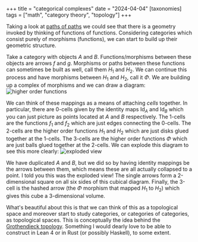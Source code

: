 +++
title = "categorical complexes"
date = "2024-04-04"
[taxonomies]
tags = ["math", "category theory", "topology"]
+++

Taking a look at [paths of paths](/braindump/#paths-of-paths) we could see that there is a geometry invoked by thinking of functions of functions.
Considering categories which consist purely of morphisms (functions), we can start to build up their geometric structure.

Take a category with objects $A$ and $B$.
Functions/morphisms between these objects are arrows $f$ and $g$. 
Morphisms or paths between these functions can sometimes be built as well, call them $H_1$ and $H_2$.
We can continue this process and have morphisms between $H_1$ and $H_2$, call it $\Phi$.
We are building up a complex of morphisms and we can draw a diagram:
![higher order functions](/images/blurbs/categorical_complexes/higher_order_functions.svg)

We can think of these mappings as a means of attaching *cells* together.
In particular, there are $0$-cells given by the identity maps $\operatorname{Id}_A$ and $\operatorname{Id}_B$ which you can just picture as points located at $A$ and $B$ respectively.
The $1$-cells are the functions $f_1$ and $f_2$ which are just edges connecting the $0$-cells.
The $2$-cells are the higher order functions $H_1$ and $H_2$ which are just disks glued together at the $1$-cells.
The $3$-cells are the higher order functions $\Phi$ which are just balls glued together at the $2$-cells.
We can explode this diagram to see this more clearly:
![exploded view](/images/blurbs/categorical_complexes/exploded_view.svg)

We have duplicated $A$ and $B$, but we did so by having identity mappings be the arrows between them, which means these are all actually collapsed to a point. 
I told you this was the exploded view!
The single arrows form a 2-dimensional square on all six sides of this cubical diagram. 
Finally, the 3-cell is the hashed arrow (the $\Phi$ morphism that mapped $H_1$ to $H_2$) which gives this cube a 3-dimensional volume.

What's beautiful about this is that we can think of this as a topological space and moreover start to study categories, or categories of categories, as topological spaces.
This is conceptually the idea behind the [Grothendieck topology](https://en.wikipedia.org/wiki/Grothendieck_topology).
Something I would dearly love to be able to construct in Lean 4 or in Rust (or possibly Haskell), to some extent.